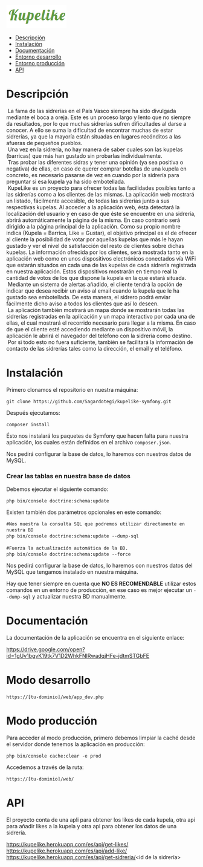 ![logo](web/img/logo.png)

- [Descripción](#description)
- [Instalación](#install)
- [Documentación](#doc)
- [Entorno desarrollo](#dev)
- [Entorno producción](#prod)
- [API](#api)

# <a name="description"></a> Descripción

&nbsp;La fama de las sidrerías en el País Vasco siempre ha sido divulgada mediante el boca a oreja. Este es un proceso largo y lento que no siempre da resultados, por lo que muchas sidrerías sufren dificultades al darse a conocer.  A ello se suma la dificultad de encontrar muchas de estar sidrerías, ya que la mayoría están situadas en lugares recónditos a las afueras de pequeños pueblos.
<br>&nbsp;Una vez en la sidrería, no hay manera de saber cuales son las kupelas (barricas) que más han gustado sin probarlas individualmente.
<br>&nbsp;Tras probar las diferentes sidras y tener una opinión (ya sea positiva o negativa) de ellas, en caso de querer comprar botellas de una kupela en concreto, es necesario pasarse de vez en cuando por la sidrería para preguntar si esa kupela ya ha sido embotellada.
<br>&nbsp;KupeLike es un proyecto para ofrecer todas las facilidades posibles tanto a las sidrerías como a los clientes de las mismas. La aplicación web mostrará un listado, fácilmente accesible, de todas las sidrerías junto a sus respectivas kupelas.  Al acceder a la aplicación web, ésta detectará la localización del usuario y en caso de que éste se encuentre en una sidrería, abrirá automáticamente la página de la misma. En caso contrario será dirigido a la página principal de la aplicación. Como su propio nombre indica (Kupela = Barrica, Like = Gustar), el objetivo principal es el de ofrecer al cliente la posibilidad de votar por aquellas kupelas que más le hayan gustado y ver el nivel de satisfacción del resto de clientes sobre dichas kupelas. La información ofrecida por los clientes, será mostrada tanto en la aplicación web como en unos dispositivos electrónicos conectados vía WiFi que estarán situados en cada una de las kupelas de cada sidrería registrada en nuestra aplicación. Estos dispositivos mostrarán en tiempo real la cantidad de votos de los que dispone la kupela en la que estará situada.
<br>&nbsp;Mediante un sistema de alertas añadido, el cliente tendrá la opción de indicar que desea recibir un aviso al email cuando la kupela que le ha gustado sea embotellada. De esta manera, el sidrero podrá enviar fácilmente dicho aviso a todos los clientes que así lo deseen.
<br>&nbsp;La aplicación también mostrará un mapa donde se mostrarán todas las sidrerías registradas en la aplicación y un mapa interactivo por cada una de ellas, el cual mostrará el recorrido necesario para llegar a la misma. En caso de que el cliente esté accediendo mediante un dispositivo móvil, la aplicación le abrirá el navegador del teléfono con la sidrería como destino.
<br>&nbsp;Por si todo esto no fuera suficiente, también se facilitará la información de contacto de las sidrerías tales como la dirección, el email y el teléfono.

# <a name="install"></a> Instalación

Primero clonamos el repositorio en nuestra máquina:
```
git clone https://github.com/Sagardotegi/kupelike-symfony.git
```

Después ejecutamos:

```
composer install
```
Ésto nos instalará los paquetes de Symfony que hacen falta para nuestra aplicación, los cuales están definidos en el archivo `composer.json`.

Nos pedirá configurar la base de datos, lo haremos con nuestros datos de MySQL. 

### Crear las tablas en nuestra base de datos

Debemos ejecutar el siguiente comando:

```
php bin/console doctrine:schema:update
```

Existen también dos parámetros opcionales en este comando:

```
#Nos muestra la consulta SQL que podremos utilizar directamente en nuestra BD
php bin/console doctrine:schema:update --dump-sql

#Fuerza la actualización automática de la BD.
php bin/console doctrine:schema:update --force 
```

Nos pedirá configurar la base de datos, lo haremos con nuestros datos del MySQL que tengamos instalado en nuestra máquina.

Hay que tener siempre en cuenta que **NO ES RECOMENDABLE** utilizar estos comandos en un entorno de producción, en ese caso es mejor ejecutar un `--dump-sql` y actualizar nuestra BD manualmente.

# <a name="doc"></a> Documentación

La documentación de la aplicación se encuentra en el siguiente enlace:

https://drive.google.com/open?id=1gUv1bgvK19tk7V1D2WhkFNlRwadqjHFe-jdtmSTGbFE

# <a name="dev"></a> Modo desarrollo

```
https://[tu-dominio]/web/app_dev.php
```

# <a name="prod"></a> Modo producción

Para acceder al modo producción, primero debemos limpiar la caché desde el servidor donde tenemos la aplicación en producción:

```
php bin/console cache:clear -e prod
```

Accedemos a través de la ruta:

```
https://[tu-dominio]/web/
```

# <a name="api"></a> API

 El proyecto conta de una apli para obtener los likes de cada kupela, otra api para añadir likes a la kupela y otra api para obtener los datos de una sidrería.
 
 https://kupelike.herokuapp.com/es/api/get-likes/<id de la kupela>
 https://kupelike.herokuapp.com/es/api/add-like/<id de la kupela>
 https://kupelike.herokuapp.com/es/api/get-sidreria/<id de la sidrería>